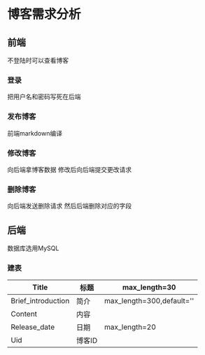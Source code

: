 # 博客需求分析

## 前端

不登陆时可以查看博客

### 登录

把用户名和密码写死在后端

### 发布博客

前端markdown编译

### 修改博客

向后端拿博客数据 修改后向后端提交更改请求

### 删除博客

向后端发送删除请求 然后后端删除对应的字段



## 后端

数据库选用MySQL

### 建表

| Title              | 标题   | max_length=30             |
| ------------------ | ------ | ------------------------- |
| Brief_introduction | 简介   | max_length=300,default='' |
| Content            | 内容   |                           |
| Release_date       | 日期   | max_length=20             |
| Uid                | 博客ID |                           |

